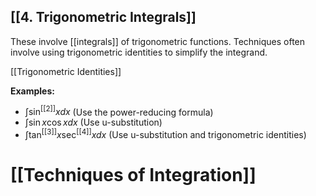 ## [[4. Trigonometric Integrals]] 
These involve [[integrals]] of trigonometric functions.  Techniques often involve using trigonometric identities to simplify the integrand.

[[Trigonometric Identities]]

**Examples:**
* $\int \sin^[[2]] x dx$ (Use the power-reducing formula)
* $\int \sin x \cos x dx$ (Use u-substitution)
* $\int \tan^[[3]] x \sec^[[4]] x dx$ (Use u-substitution and trigonometric identities)

# [[Techniques of Integration]]
